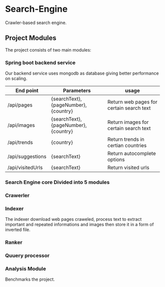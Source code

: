 # Search-Engine
Crawler-based search engine.

## Project Modules
The project consists of two main modules:

### Spring boot backend service
Our backend service uses mongodb as database giving better performance on scaling.

| End point     | Parameters    |  usage        |
| ------------- | ------------- | ------------- | 
| /api/pages    | {searchText}, {pageNumber}, {country}  | Return web pages for certain search text| 
| /api/images   | {searchText}, {pageNumber}, {country}  | Return images for certain search text|
| /api/trends   | {country} | Return trends in certian countries |
| /api/suggestions| {searchText} | Return autocomplete options |
| /api/visitedUrls | {searchText} | Return visited urls|

### Search Engine core Divided into 5 modules

### Crawerler


### Indexer
The indexer download web pages craweled, process text to extract important and repeated informations and images then store it in a form of inverted file.

### Ranker


### Quuery processor


### Analysis Module
Benchmarks the project.
